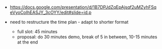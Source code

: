* https://docs.google.com/presentation/d/1B7DPJdZqEpAjsqf2uMZyhFSqeVyoCoIhEASJY_3cOYY/edit#slide=id.p

* need to restructure the time plan - adapt to shorter format
  - full slot: 45 minutes
  - proposal: do 30 minutes demo, break of 5 in between, 10-15 minutes at the end
  
